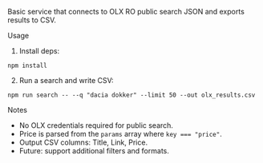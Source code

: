 Basic service that connects to OLX RO public search JSON and exports results to CSV.

Usage

1) Install deps:
```
npm install
```

2) Run a search and write CSV:
```
npm run search -- --q "dacia dokker" --limit 50 --out olx_results.csv
```

Notes

- No OLX credentials required for public search.
- Price is parsed from the `params` array where `key === "price"`.
- Output CSV columns: Title, Link, Price.
- Future: support additional filters and formats.
